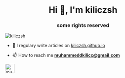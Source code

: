 <h1 align="center">Hi 👋, I'm kiliczsh</h1>
<h3 align="center">some rights reserved</h3>

<p align="left"> <img src="https://komarev.com/ghpvc/?username=kiliczsh" alt="kiliczsh" /> </p>

- 📝 I regulary write articles on [kiliczsh.github.io](https://kiliczsh.github.io)

- 📫 How to reach me **muhammeddkilicc@gmail.com**

<p align="left"> 
<a href="https://linkedin.com/in/muhammedkilic" target="blank"><img align="center" src="https://cdn.jsdelivr.net/npm/simple-icons@3.0.1/icons/linkedin.svg" alt="muhammedkilic" height="30" width="30" /></a>
</p>

<!--
**kiliczsh/kiliczsh** is a ✨ _special_ ✨ repository because its `README.md` (this file) appears on your GitHub profile.

Here are some ideas to get you started:

- 🔭 I’m currently working on ...
- 🌱 I’m currently learning ...
- 👯 I’m looking to collaborate on ...
- 🤔 I’m looking for help with ...
- 💬 Ask me about ...
- 📫 How to reach me: ...
- 😄 Pronouns: ...
- ⚡ Fun fact: ...
-->
